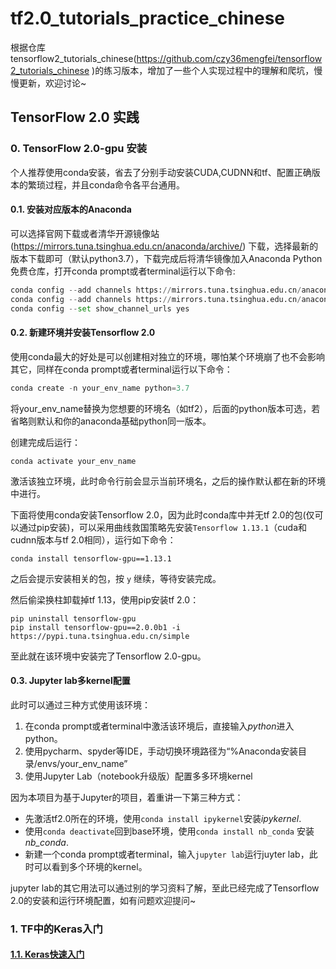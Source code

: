 # tf2.0_tutorials_practice_chinese
根据仓库tensorflow2_tutorials_chinese(https://github.com/czy36mengfei/tensorflow2_tutorials_chinese
)的练习版本，增加了一些个人实现过程中的理解和爬坑，慢慢更新，欢迎讨论~

## TensorFlow 2.0 实践
### 0. TensorFlow 2.0-gpu 安装
个人推荐使用conda安装，省去了分别手动安装CUDA,CUDNN和tf、配置正确版本的繁琐过程，并且conda命令各平台通用。
#### 0.1. 安装对应版本的Anaconda
可以选择官网下载或者清华开源镜像站 (https://mirrors.tuna.tsinghua.edu.cn/anaconda/archive/) 下载，选择最新的版本下载即可（默认python3.7），下载完成后将清华镜像加入Anaconda Python 免费仓库，打开conda prompt或者terminal运行以下命令:

```python
conda config --add channels https://mirrors.tuna.tsinghua.edu.cn/anaconda/pkgs/free/
conda config --add channels https://mirrors.tuna.tsinghua.edu.cn/anaconda/pkgs/main/
conda config --set show_channel_urls yes
```

#### 0.2. 新建环境并安装Tensorflow 2.0

使用conda最大的好处是可以创建相对独立的环境，哪怕某个环境崩了也不会影响其它，同样在conda prompt或者terminal运行以下命令：

```python
conda create -n your_env_name python=3.7
```

将your_env_name替换为您想要的环境名（如tf2），后面的python版本可选，若省略则默认和你的anaconda基础python同一版本。

创建完成后运行：

```
conda activate your_env_name
```

激活该独立环境，此时命令行前会显示当前环境名，之后的操作默认都在新的环境中进行。

下面将使用conda安装Tensorflow 2.0，因为此时conda库中并无tf 2.0的包(仅可以通过pip安装)，可以采用曲线救国策略先安装`Tensorflow 1.13.1`（cuda和cudnn版本与tf 2.0相同），运行如下命令：

```
conda install tensorflow-gpu==1.13.1
```

之后会提示安装相关的包，按 `y` 继续，等待安装完成。

然后偷梁换柱卸载掉tf 1.13，使用pip安装tf 2.0：

```
pip uninstall tensorflow-gpu
pip install tensorflow-gpu==2.0.0b1 -i https://pypi.tuna.tsinghua.edu.cn/simple
```

至此就在该环境中安装完了Tensorflow 2.0-gpu。

#### 0.3. Jupyter lab多kernel配置

此时可以通过三种方式使用该环境：

1. 在conda prompt或者terminal中激活该环境后，直接输入*python*进入python。
2. 使用pycharm、spyder等IDE，手动切换环境路径为“%Anaconda安装目录/envs/your_env_name”
3. 使用Jupyter Lab（notebook升级版）配置多多环境kernel

因为本项目为基于Jupyter的项目，着重讲一下第三种方式：

- 先激活tf2.0所在的环境，使用`conda install ipykernel`安装*ipykernel*.
- 使用`conda deactivate`回到base环境，使用`conda install nb_conda` 安装*nb_conda*.
- 新建一个conda prompt或者terminal，输入`jupyter lab`运行juyter lab，此时可以看到多个环境的kernel。

jupyter lab的其它用法可以通过别的学习资料了解，至此已经完成了Tensorflow 2.0的安装和运行环境配置，如有问题欢迎提问~



### 1. TF中的Keras入门
#### [1.1. Keras快速入门](https://github.com/Clearailhc/tf2.0_tutorials_practice_chinese/blob/master/notebook/1.1_Keras%20%E5%BF%AB%E9%80%9F%E5%85%A5%E9%97%A8.ipynb)
